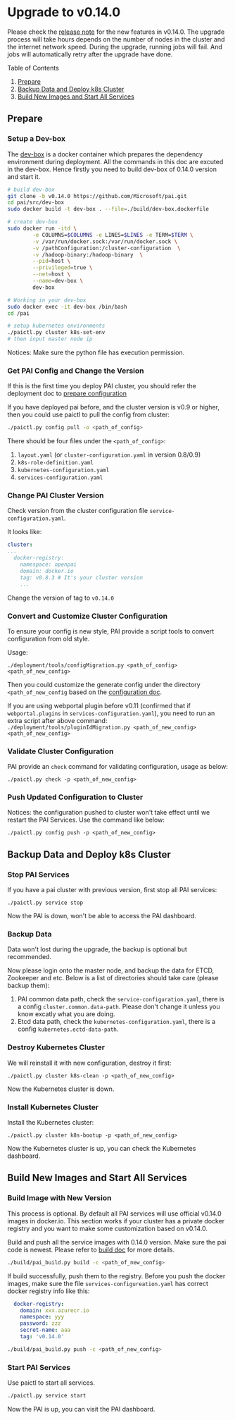 # Upgrade to v0.14.0

Please check the [release note](../../RELEASE_NOTE.md#july-2019-version-0140) for the new features in v0.14.0. The upgrade process will take hours depends on the number of nodes in the cluster and the internet network speed. During the upgrade, running jobs will fail. And jobs will automatically retry after the upgrade have done.

Table of Contents

1. [Prepare](#Prepare)
2. [Backup Data and Deploy k8s Cluster](#Backup-Data-and-Deploy-k8s-Cluster)
3. [Build New Images and Start All Services](#Build-New-Images-and-Start-All-Services)

## Prepare

### Setup a Dev-box

The [dev-box](../pai-management/doc/how-to-setup-dev-box.md) is a docker container which prepares the dependency environment during deployment. All the commands in this doc are excuted in the dev-box. Hence firstly you need to build dev-box of 0.14.0 version and start it.

```bash
# build dev-box
git clone -b v0.14.0 https://github.com/Microsoft/pai.git
cd pai/src/dev-box
sudo docker build -t dev-box . --file=./build/dev-box.dockerfile

# create dev-box
sudo docker run -itd \
        -e COLUMNS=$COLUMNS -e LINES=$LINES -e TERM=$TERM \
        -v /var/run/docker.sock:/var/run/docker.sock \
        -v /pathConfiguration:/cluster-configuration  \
        -v /hadoop-binary:/hadoop-binary  \
        --pid=host \
        --privileged=true \
        --net=host \
        --name=dev-box \
        dev-box

# Working in your dev-box
sudo docker exec -it dev-box /bin/bash
cd /pai

# setup kubernetes environments
./paictl.py cluster k8s-set-env
# then input master node ip
```

Notices: Make sure the python file has execution permission.

### Get PAI Config and Change the Version

If this is the first time you deploy PAI cluster, you should refer the deployment doc to [prepare configuration](../pai-management/doc/distributed-deploy.md#c-step-2)

If you have deployed pai before, and the cluster version is v0.9 or higher, then you could use paictl to pull the config from cluster:

```bash
./paictl.py config pull -o <path_of_config>
```

There should be four files under the `<path_of_config>`:

1. `layout.yaml` (or `cluster-configuration.yaml` in version 0.8/0.9)
2. `k8s-role-definition.yaml`
3. `kubernetes-configuration.yaml`
4. `services-configuration.yaml`

### Change PAI Cluster Version

Check version from the cluster configuration file `service-configuration.yaml`.

It looks like:

```yaml
cluster:
...
  docker-registry:
    namespace: openpai
    domain: docker.io
    tag: v0.8.3 # It's your cluster version
    ...
```

Change the version of tag to ```v0.14.0```

### Convert and Customize Cluster Configuration

To ensure your config is new style, PAI provide a script tools to convert configuration from old style.

Usage:

`./deployment/tools/configMigration.py <path_of_config> <path_of_new_config>`

Then you could customize the generate config under the directory `<path_of_new_config` based on the [configuration doc](../pai-management/doc/how-to-generate-cluster-config.md#Customize).

If you are using webportal plugin before v0.11 (confirmed that if `webportal.plugins` in `services-configuration.yaml`), you need to run an extra script after above command: `./deployment/tools/pluginIdMigration.py <path_of_new_config> <path_of_new_config>`

### Validate Cluster Configuration

PAI provide an `check` command for validating configuration, usage as below:

`./paictl.py check -p <path_of_new_config>`

### Push Updated Configuration to Cluster

Notices: the configuration pushed to cluster won't take effect until we restart the PAI Services. Use the command like below:

`./paictl.py config push -p <path_of_new_config>`

## Backup Data and Deploy k8s Cluster

### Stop PAI Services

If you have a pai cluster with previous version, first stop all PAI services:

`./paictl.py service stop`

Now the PAI is down, won't be able to access the PAI dashboard.

### Backup Data

Data won't lost during the upgrade, the backup is optional but recommended.

Now please login onto the master node, and backup the data for ETCD, Zookeeper and etc. Below is a list of directories should take care (please backup them):

1. PAI common data path, check the `service-configuration.yaml`, there is a config `cluster.common.data-path`. Please don't change it unless you know excatly what you are doing.
2. Etcd data path, check the `kubernetes-configuration.yaml`, there is a config `kubernetes.ectd-data-path`.

### Destroy Kubernetes Cluster

We will reinstall it with new configuration, destroy it first:

`./paictl.py cluster k8s-clean -p <path_of_new_config>`

Now the Kubernetes cluster is down.

### Install Kubernetes Cluster

Install the Kubernetes cluster:

`./paictl.py cluster k8s-bootup -p <path_of_new_config>`

Now the Kubernetes cluster is up, you can check the Kubernetes dashboard.

## Build New Images and Start All Services

### Build Image with New Version

This process is optional. By default all PAI services will use official v0.14.0 images in docker.io. This section works if your cluster has a private docker registry and you want to make some customization based on v0.14.0.

Build and push all the service images with 0.14.0 version. Make sure the pai code is newest. Please refer to [build doc](../pai-build/pai-build.md) for more details.

```bash
./build/pai_build.py build -c <path_of_new_config>
```

If build successfully, push them to the registry. Before you push the docker images, make sure the file `services-configureation.yaml` has correct docker registry info like this:

```yaml
  docker-registry:
    domain: xxx.azurecr.io
    namespace: yyy
    password: zzz
    secret-name: aaa
    tag: 'v0.14.0'
```

```bash
./build/pai_build.py push -c <path_of_new_config>
```

### Start PAI Services

Use paictl to start all services.

```bash
./paictl.py service start
```

Now the PAI is up, you can visit the PAI dashboard.